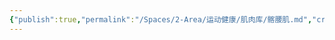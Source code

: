 ```yaml
---
{"publish":true,"permalink":"/Spaces/2-Area/运动健康/肌肉库/髂腰肌.md","created":"2025-07-07T18:08:58.819+08:00","modified":"2025-07-09T00:23:33.061+08:00","cssclasses":""}
---
```


